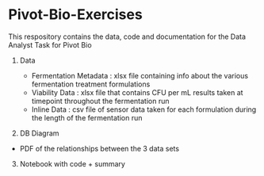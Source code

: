 # Pivot-Bio-Exercises

This respository contains the data, code and documentation for the Data Analyst Task for Pivot Bio

1. Data 

   - Fermentation Metadata : xlsx file containing info about the various fermentation treatment formulations
   - Viability Data : xlsx file that contains CFU per mL results taken at timepoint throughout the fermentation run
   - Inline Data : csv file of sensor data taken for each formulation during the length of the fermentation run
   
2. DB Diagram

  - PDF of the relationships between the 3 data sets

3. Notebook with code + summary


